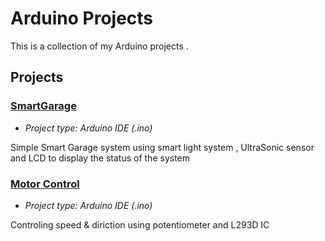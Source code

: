 # Arduino Projects

This is a collection of my Arduino projects .
## Projects

### [SmartGarage](../master/SmartGarage)

* *Project type: Arduino IDE (.ino)*

Simple Smart Garage system using smart light system , UltraSonic sensor and LCD to display the status of the system

### [Motor Control](../master/MotorControl)

* *Project type: Arduino IDE (.ino)*

Controling speed & diriction using potentiometer and L293D IC   

